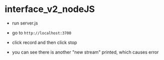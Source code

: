 # interface_v2_nodeJS

- run server.js

- go to `http://localhost:3700`

- click record and then click stop

- you can see there is another "new stream" printed, which causes error